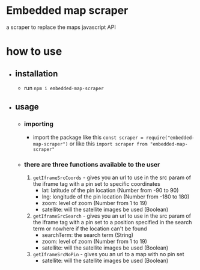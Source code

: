 # Embedded map scraper
a scraper to replace the maps javascript API
# how to use
* ## installation
    * run `npm i embedded-map-scraper`
* ## usage
    * ### importing
        * import the package like this `const scraper = require("embedded-map-scraper")` or like this `import scraper from "embedded-map-scraper"` 
    * ### there are three functions available to the user
        1. `getIframeSrcCoords` - gives you an url to use in the src param of the iframe tag with a pin set to specific coordinates
            * lat: latitude of the pin location (Number from -90 to 90)
            * lng: longitude of the pin location (Number from -180 to 180)
            * zoom: level of zoom (Number from 1 to 19)
            * satellite: will the satellite images be used (Boolean)
        2. `getIframeSrcSearch` - gives you an url to use in the src param of the iframe tag with a pin set to a position specified in the search term or nowhere if the location can't be found
            * searchTerm: the search term (String)
            * zoom: level of zoom (Number from 1 to 19)
            * satellite: will the satellite images be used (Boolean)
        3. `getIframeSrcNoPin` - gives you an url to a map with no pin set
            * satellite: will the satellite images be used (Boolean)